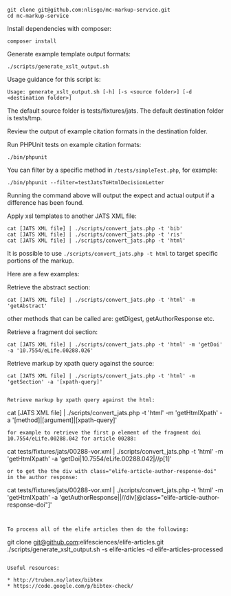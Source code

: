 ```
git clone git@github.com:nlisgo/mc-markup-service.git
cd mc-markup-service
```

Install dependencies with composer:

```
composer install
```

Generate example template output formats:
```
./scripts/generate_xslt_output.sh
```

Usage guidance for this script is:
```
Usage: generate_xslt_output.sh [-h] [-s <source folder>] [-d <destination folder>]
```

The default source folder is tests/fixtures/jats.
The default destination folder is tests/tmp.

Review the output of example citation formats in the destination folder.

Run PHPUnit tests on example citation formats:
```
./bin/phpunit
```

You can filter by a specific method in ```/tests/simpleTest.php```, for example:
```
./bin/phpunit --filter=testJatsToHtmlDecisionLetter
```

Running the command above will output the expect and actual output if a difference has been found.

Apply xsl templates to another JATS XML file:
```
cat [JATS XML file] | ./scripts/convert_jats.php -t 'bib'
cat [JATS XML file] | ./scripts/convert_jats.php -t 'ris'
cat [JATS XML file] | ./scripts/convert_jats.php -t 'html'
```

It is possible to use ```./scripts/convert_jats.php -t html``` to target specific portions of the markup.

Here are a few examples:

Retrieve the abstract section:
```
cat [JATS XML file] | ./scripts/convert_jats.php -t 'html' -m 'getAbstract'
```
other methods that can be called are: getDigest, getAuthorResponse etc.


Retrieve a fragment doi section:
```
cat [JATS XML file] | ./scripts/convert_jats.php -t 'html' -m 'getDoi' -a '10.7554/eLife.00288.026'
```

Retrieve markup by xpath query against the source:
```
cat [JATS XML file] | ./scripts/convert_jats.php -t 'html' -m 'getSection' -a '[xpath-query]'
```
```

Retrieve markup by xpath query against the html:
```
cat [JATS XML file] | ./scripts/convert_jats.php -t 'html' -m 'getHtmlXpath' -a '[method]|[argument]|[xpath-query]'
```
for example to retrieve the first p element of the fragment doi 10.7554/eLife.00288.042 for article 00288:
```
cat tests/fixtures/jats/00288-vor.xml | ./scripts/convert_jats.php -t 'html' -m 'getHtmlXpath' -a 'getDoi|10.7554/eLife.00288.042|//p[1]'
```
or to get the the div with class="elife-article-author-response-doi" in the author response:
```
cat tests/fixtures/jats/00288-vor.xml | ./scripts/convert_jats.php -t 'html' -m 'getHtmlXpath' -a 'getAuthorResponse||//div[@class="elife-article-author-response-doi"]'
```


To process all of the elife articles then do the following:
```
git clone git@github.com:elifesciences/elife-articles.git
./scripts/generate_xslt_output.sh -s elife-articles -d elife-articles-processed
```

Useful resources:

* http://truben.no/latex/bibtex
* https://code.google.com/p/bibtex-check/
